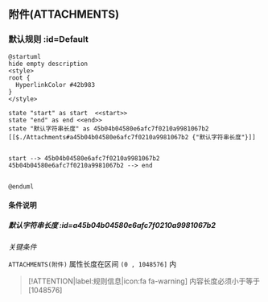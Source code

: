 ## 附件(ATTACHMENTS) <!-- {docsify-ignore-all} -->

   

### 默认规则 :id=Default

```plantuml
@startuml
hide empty description
<style>
root {
  HyperlinkColor #42b983
}
</style>

state "start" as start  <<start>>
state "end" as end <<end>>
state "默认字符串长度" as 45b04b04580e6afc7f0210a9981067b2 [[$./Attachments#a45b04b04580e6afc7f0210a9981067b2 {"默认字符串长度"}]]


start --> 45b04b04580e6afc7f0210a9981067b2 
45b04b04580e6afc7f0210a9981067b2 --> end 


@enduml
```

#### 条件说明

##### 默认字符串长度 :id=a45b04b04580e6afc7f0210a9981067b2


*关键条件*


`ATTACHMENTS(附件)` 属性长度在区间 `(0 , 1048576]` 内

> [!ATTENTION|label:规则信息|icon:fa fa-warning]
> 内容长度必须小于等于[1048576]







